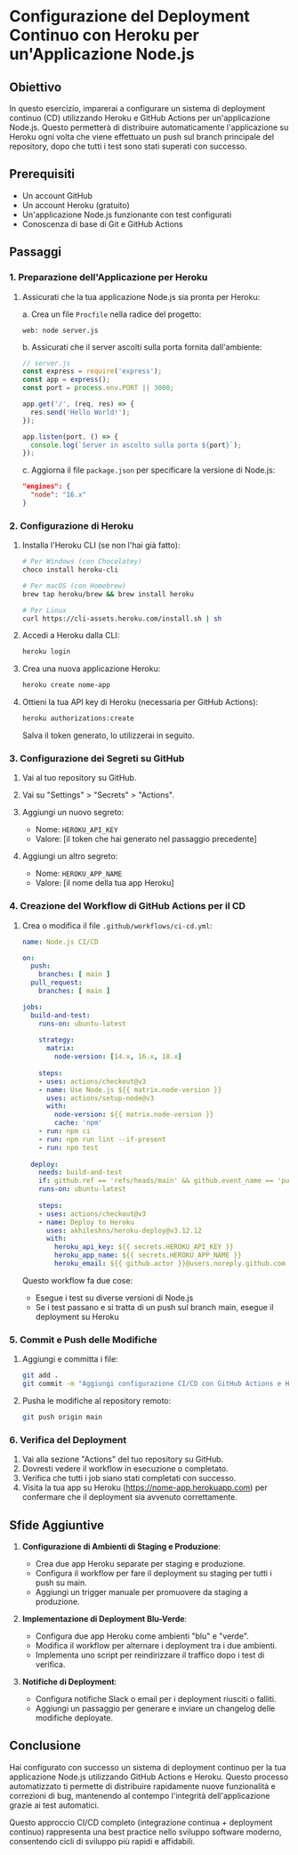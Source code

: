 # Configurazione del Deployment Continuo con Heroku per un'Applicazione Node.js

## Obiettivo
In questo esercizio, imparerai a configurare un sistema di deployment continuo (CD) utilizzando Heroku e GitHub Actions per un'applicazione Node.js. Questo permetterà di distribuire automaticamente l'applicazione su Heroku ogni volta che viene effettuato un push sul branch principale del repository, dopo che tutti i test sono stati superati con successo.

## Prerequisiti
- Un account GitHub
- Un account Heroku (gratuito)
- Un'applicazione Node.js funzionante con test configurati
- Conoscenza di base di Git e GitHub Actions

## Passaggi

### 1. Preparazione dell'Applicazione per Heroku

1. Assicurati che la tua applicazione Node.js sia pronta per Heroku:
   
   a. Crea un file `Procfile` nella radice del progetto:
   ```
   web: node server.js
   ```
   
   b. Assicurati che il server ascolti sulla porta fornita dall'ambiente:
   ```javascript
   // server.js
   const express = require('express');
   const app = express();
   const port = process.env.PORT || 3000;
   
   app.get('/', (req, res) => {
     res.send('Hello World!');
   });
   
   app.listen(port, () => {
     console.log(`Server in ascolto sulla porta ${port}`);
   });
   ```
   
   c. Aggiorna il file `package.json` per specificare la versione di Node.js:
   ```json
   "engines": {
     "node": "16.x"
   }
   ```

### 2. Configurazione di Heroku

1. Installa l'Heroku CLI (se non l'hai già fatto):
   ```bash
   # Per Windows (con Chocolatey)
   choco install heroku-cli
   
   # Per macOS (con Homebrew)
   brew tap heroku/brew && brew install heroku
   
   # Per Linux
   curl https://cli-assets.heroku.com/install.sh | sh
   ```

2. Accedi a Heroku dalla CLI:
   ```bash
   heroku login
   ```

3. Crea una nuova applicazione Heroku:
   ```bash
   heroku create nome-app
   ```

4. Ottieni la tua API key di Heroku (necessaria per GitHub Actions):
   ```bash
   heroku authorizations:create
   ```
   Salva il token generato, lo utilizzerai in seguito.

### 3. Configurazione dei Segreti su GitHub

1. Vai al tuo repository su GitHub.

2. Vai su "Settings" > "Secrets" > "Actions".

3. Aggiungi un nuovo segreto:
   - Nome: `HEROKU_API_KEY`
   - Valore: [il token che hai generato nel passaggio precedente]

4. Aggiungi un altro segreto:
   - Nome: `HEROKU_APP_NAME`
   - Valore: [il nome della tua app Heroku]

### 4. Creazione del Workflow di GitHub Actions per il CD

1. Crea o modifica il file `.github/workflows/ci-cd.yml`:
   ```yaml
   name: Node.js CI/CD
   
   on:
     push:
       branches: [ main ]
     pull_request:
       branches: [ main ]
   
   jobs:
     build-and-test:
       runs-on: ubuntu-latest
       
       strategy:
         matrix:
           node-version: [14.x, 16.x, 18.x]
       
       steps:
       - uses: actions/checkout@v3
       - name: Use Node.js ${{ matrix.node-version }}
         uses: actions/setup-node@v3
         with:
           node-version: ${{ matrix.node-version }}
           cache: 'npm'
       - run: npm ci
       - run: npm run lint --if-present
       - run: npm test
     
     deploy:
       needs: build-and-test
       if: github.ref == 'refs/heads/main' && github.event_name == 'push'
       runs-on: ubuntu-latest
       
       steps:
       - uses: actions/checkout@v3
       - name: Deploy to Heroku
         uses: akhileshns/heroku-deploy@v3.12.12
         with:
           heroku_api_key: ${{ secrets.HEROKU_API_KEY }}
           heroku_app_name: ${{ secrets.HEROKU_APP_NAME }}
           heroku_email: ${{ github.actor }}@users.noreply.github.com
   ```

   Questo workflow fa due cose:
   - Esegue i test su diverse versioni di Node.js
   - Se i test passano e si tratta di un push sul branch main, esegue il deployment su Heroku

### 5. Commit e Push delle Modifiche

1. Aggiungi e committa i file:
   ```bash
   git add .
   git commit -m "Aggiungi configurazione CI/CD con GitHub Actions e Heroku"
   ```

2. Pusha le modifiche al repository remoto:
   ```bash
   git push origin main
   ```

### 6. Verifica del Deployment

1. Vai alla sezione "Actions" del tuo repository su GitHub.
2. Dovresti vedere il workflow in esecuzione o completato.
3. Verifica che tutti i job siano stati completati con successo.
4. Visita la tua app su Heroku (https://nome-app.herokuapp.com) per confermare che il deployment sia avvenuto correttamente.

## Sfide Aggiuntive

1. **Configurazione di Ambienti di Staging e Produzione**:
   - Crea due app Heroku separate per staging e produzione.
   - Configura il workflow per fare il deployment su staging per tutti i push su main.
   - Aggiungi un trigger manuale per promuovere da staging a produzione.

2. **Implementazione di Deployment Blu-Verde**:
   - Configura due app Heroku come ambienti "blu" e "verde".
   - Modifica il workflow per alternare i deployment tra i due ambienti.
   - Implementa uno script per reindirizzare il traffico dopo i test di verifica.

3. **Notifiche di Deployment**:
   - Configura notifiche Slack o email per i deployment riusciti o falliti.
   - Aggiungi un passaggio per generare e inviare un changelog delle modifiche deployate.

## Conclusione

Hai configurato con successo un sistema di deployment continuo per la tua applicazione Node.js utilizzando GitHub Actions e Heroku. Questo processo automatizzato ti permette di distribuire rapidamente nuove funzionalità e correzioni di bug, mantenendo al contempo l'integrità dell'applicazione grazie ai test automatici.

Questo approccio CI/CD completo (integrazione continua + deployment continuo) rappresenta una best practice nello sviluppo software moderno, consentendo cicli di sviluppo più rapidi e affidabili.